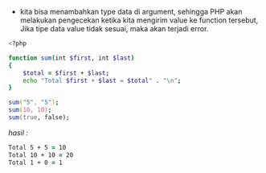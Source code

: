 - kita bisa menambahkan type data di argument, sehingga PHP akan melakukan pengecekan ketika kita mengirim value ke function tersebut, Jika tipe data value tidak sesuai, maka akan terjadi error.

```zsh
<?php

function sum(int $first, int $last)
{
    $total = $first + $last;
    echo "Total $first + $last = $total" . "\n";
}

sum("5", "5");
sum(10, 10);
sum(true, false);
```

_hasil :_

```zsh
Total 5 + 5 = 10
Total 10 + 10 = 20
Total 1 + 0 = 1

```
